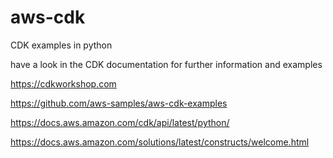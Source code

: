 # aws-cdk
CDK examples in python

have a look in the CDK documentation for further information and examples

https://cdkworkshop.com

https://github.com/aws-samples/aws-cdk-examples

https://docs.aws.amazon.com/cdk/api/latest/python/

https://docs.aws.amazon.com/solutions/latest/constructs/welcome.html








